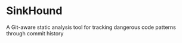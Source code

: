 # SinkHound
A Git-aware static analysis tool for tracking dangerous code patterns through commit history
